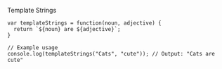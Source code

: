 Template Strings

    var templateStrings = function(noun, adjective) {
      return `${noun} are ${adjective}`;
    }
    
    // Example usage
    console.log(templateStrings("Cats", "cute")); // Output: "Cats are cute"
